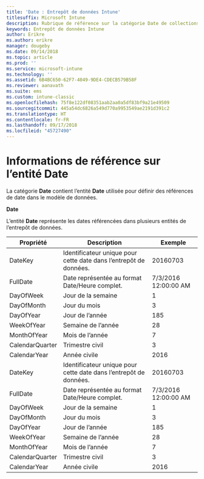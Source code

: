 ```yaml
---
title: 'Date : Entrepôt de données Intune'
titlesuffix: Microsoft Intune
description: Rubrique de référence sur la catégorie Date de collections d’entités dans l’API d’entrepôt de données Intune.
keywords: Entrepôt de données Intune
author: Erikre
ms.author: erikre
manager: dougeby
ms.date: 09/14/2018
ms.topic: article
ms.prod: ''
ms.service: microsoft-intune
ms.technology: ''
ms.assetid: 6B4BC650-62F7-4049-9DE4-CDECB579B58F
ms.reviewer: aanavath
ms.suite: ems
ms.custom: intune-classic
ms.openlocfilehash: 75f8e122df08351aab2aa0a5df83bf9a21e49509
ms.sourcegitcommit: 445a54dc6826a549d770a9953549ae2191d391c2
ms.translationtype: HT
ms.contentlocale: fr-FR
ms.lasthandoff: 09/17/2018
ms.locfileid: "45727490"
---
```

# <a name="reference-for-date-entity"></a>Informations de référence sur l’entité Date

La catégorie **Date** contient l’entité **Date** utilisée pour définir des références de date dans le modèle de données.

**Date**

L’entité **Date** représente les dates référencées dans plusieurs entités de l’entrepôt de données.


|    Propriété     |                      Description                       |       Exemple        |
|-----------------|--------------------------------------------------------|----------------------|
|     DateKey     | Identificateur unique pour cette date dans l’entrepôt de données. |       20160703       |
|    FullDate     |    Date représentée au format Date/Heure complet.     | 7/3/2016 12:00:00 AM |
|    DayOfWeek    |                      Jour de la semaine                       |          1           |
|   DayOfMonth    |                      Jour du mois                      |          3           |
|    DayOfYear    |                      Jour de l’année                       |         185          |
|   WeekOfYear    |                      Semaine de l’année                      |          28          |
|   MonthOfYear   |                   Mois de l’année                    |          7           |
| CalendarQuarter |                    Trimestre civil                    |          3           |
|  CalendarYear   |                     Année civile                      |         2016         |
|     DateKey     | Identificateur unique pour cette date dans l’entrepôt de données. |       20160703       |
|    FullDate     |    Date représentée au format Date/Heure complet.     | 7/3/2016 12:00:00 AM |
|    DayOfWeek    |                      Jour de la semaine                       |          1           |
|   DayOfMonth    |                      Jour du mois                      |          3           |
|    DayOfYear    |                      Jour de l’année                       |         185          |
|   WeekOfYear    |                      Semaine de l’année                      |          28          |
|   MonthOfYear   |                   Mois de l’année                    |          7           |
| CalendarQuarter |                    Trimestre civil                    |          3           |
|  CalendarYear   |                     Année civile                      |         2016         |

